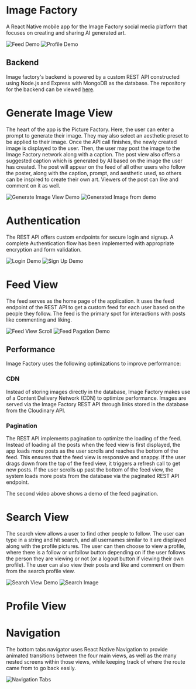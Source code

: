 # Image Factory

A React Native mobile app for the Image Factory social media platform that focuses on creating and sharing AI generated art.

![Feed Demo](/docs/gifs/feed-demo.gif)
![Profile Demo](/docs/gifs/profile-demo.gif)

## Backend

Image factory's backend is powered by a custom REST API constructed using Node.js and Express with MongoDB as the database. The repository for the backend can be viewed [here](https://github.com/saarthak2002/ImageFactoryBackEnd).

# Generate Image View

The heart of the app is the Picture Factory. Here, the user can enter a prompt to generate their image. They may also select an aesthetic preset to be applied to their image. Once the API call finishes, the newly created image is displayed to the user. Then, the user may post the image to the Image Factory network along with a caption. The post view also offers a suggested caption which is generated by AI based on the image the user has created. The post will appear on the feed of all other users who follow the poster, along with the caption, prompt, and aesthetic used, so others can be inspired to create their own art. Viewers of the post can like and comment on it as well.

![Generate Image View Demo](/docs/gifs/generate-image-demo-1.gif)
![Generated Image from demo](/docs/screenshots/generate-image-demo-1.png)

# Authentication

The REST API offers custom endpoints for secure login and signup. A complete Authentication flow has been implemented with appropriate encryption and form validation.

![Login Demo](/docs/gifs/login-demo.gif)
![Sign Up Demo](/docs/gifs/signup-demo.gif)

# Feed View

The feed serves as the home page of the application. It uses the feed endpoint of the REST API to get a custom feed for each user based on the people they follow. The feed is the primary spot for interactions with posts like commenting and liking.

![Feed View Scroll](/docs/gifs/feed-view-demo-2.gif)
![Feed Pagation Demo](/docs/gifs/feed-page.gif)

## Performance

Image Factory uses the following optimizations to improve performance:

### CDN

Instead of storing images directly in the database, Image Factory makes use of a Content Delivery Network (CDN) to optimize performance. Images are served via the Image Factory REST API through links stored in the database from the Cloudinary API.

### Pagination

The REST API implements pagination to optimize the loading of the feed. Instead of loading all the posts when the feed view is first displayed, the app loads more posts as the user scrolls and reaches the bottom of the feed. This ensures that the feed view is responsive and snappy. If the user drags down from the top of the feed view, it triggers a refresh call to get new posts. If the user scrolls up past the bottom of the feed view, the system loads more posts from the database via the paginated REST API endpoint.

The second video above shows a demo of the feed pagination.

# Search View

The search view allows a user to find other people to follow. The user can type in a string and hit search, and all usernames similar to it are displayed along with the profile pictures. The user can then choose to view a profile, where there is a follow or unfollow button depending on if the user follows the person they are viewing or not (or a logout button if viewing their own profile). The user can also view their posts and like and comment on them from the search profile view.

![Search View Demo](/docs/gifs/search-view-demo.gif)
![Search Image](/docs/screenshots/search-image.png)

# Profile View

# Navigation

The bottom tabs navigator uses React Native Navigation to provide animated transitions between the four main views, as well as the many nested screens within those views, while keeping track of where the route came from to go back easily.

![Navigation Tabs](/docs/screenshots/nav.png)
